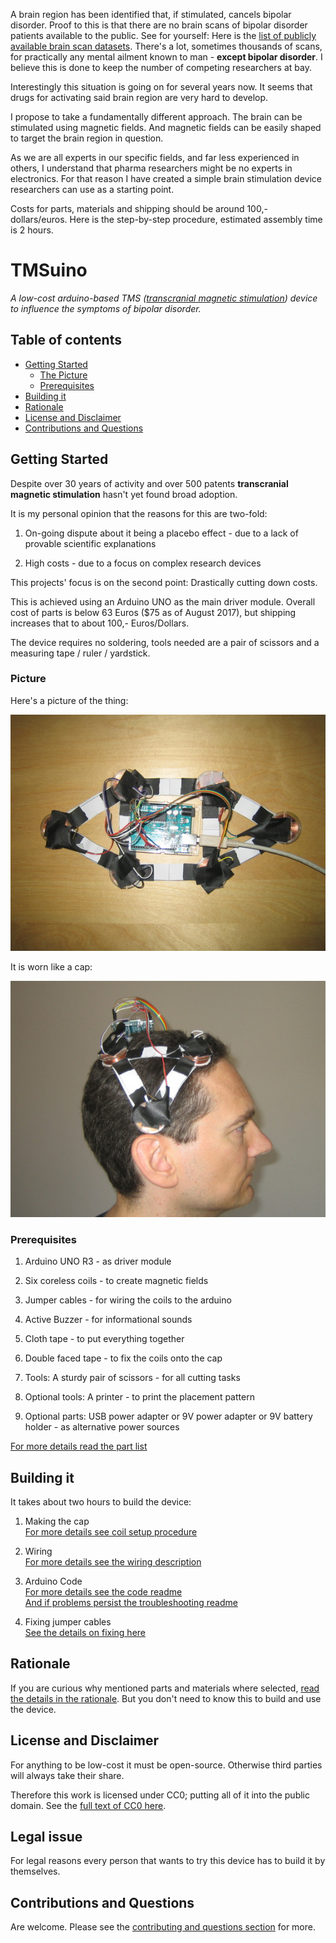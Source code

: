 
A brain region has been identified that, if stimulated, cancels bipolar disorder.
Proof to this is that there are no brain scans of bipolar disorder patients available to the public.
See for yourself: Here is the [list of publicly available brain scan datasets](http://www.nature.com/neuro/journal/v17/n11/fig_tab/nn.3818_T1.html).
There's a lot, sometimes thousands of scans, for practically any mental ailment known to man - **except bipolar disorder**.
I believe this is done to keep the number of competing researchers at bay.

Interestingly this situation is going on for several years now. It seems that drugs for activating said brain region are very hard to develop.

I propose to take a fundamentally different approach. The brain can be stimulated using magnetic fields.
And magnetic fields can be easily shaped to target the brain region in question.

As we are all experts in our specific fields, and far less experienced in others, I understand that pharma researchers might be no experts in electronics.
For that reason I have created a simple brain stimulation device researchers can use as a starting point.

Costs for parts, materials and shipping should be around 100,- dollars/euros.
Here is the step-by-step procedure, estimated assembly time is 2 hours.

TMSuino
=======

_A low-cost arduino-based TMS ([transcranial magnetic stimulation](https://en.wikipedia.org/wiki/Transcranial_magnetic_stimulation)) device to influence the symptoms of bipolar disorder._

## Table of contents

- [Getting Started](#getting-started)
  - [The Picture](#picture)
  - [Prerequisites](#prerequisites)
- [Building it](#building-it)
- [Rationale](#rationale)
- [License and Disclaimer](#license-and-disclaimer)
- [Contributions and Questions](#contributions-and-questions)

## Getting Started

Despite over 30 years of activity and over 500 patents **transcranial magnetic stimulation** hasn't yet found broad adoption.

It is my personal opinion that the reasons for this are two-fold:

1. On-going dispute about it being a placebo effect - due to a lack of provable scientific explanations

2. High costs - due to a focus on complex research devices

This projects' focus is on the second point: Drastically cutting down costs.

This is achieved using an Arduino UNO as the main driver module. Overall cost of parts is below 63 Euros ($75 as of August 2017), but shipping increases that to about 100,- Euros/Dollars.

The device requires no soldering, tools needed are a pair of scissors and a measuring tape / ruler / yardstick.

### Picture

Here's a picture of the thing:

![TMSuino](photos/the-thing4.jpg)

It is worn like a cap:

![TMSuino on head](photos/how-to-wear-rightside.jpg)

### Prerequisites

1. Arduino UNO R3 - as driver module

2. Six coreless coils - to create magnetic fields

3. Jumper cables - for wiring the coils to the arduino

4. Active Buzzer - for informational sounds

5. Cloth tape - to put everything together

6. Double faced tape - to fix the coils onto the cap

7. Tools: A sturdy pair of scissors - for all cutting tasks

8. Optional tools: A printer - to print the placement pattern

9. Optional parts: USB power adapter or 9V power adapter or 9V battery holder - as alternative power sources

[For more details read the part list](partlist/README.md)

## Building it

It takes about two hours to build the device:

1. Making the cap<br/>
  [For more details see coil setup procedure](coilsetup/README.md)

2. Wiring<br/>
  [For more details see the wiring description](wiring/README.md)

3. Arduino Code<br/>
  [For more details see the code readme](code/README.md)<br/>
  [And if problems persist the troubleshooting readme](troubleshooting/README.md)

4. Fixing jumper cables<br/>
  [See the details on fixing here](fixing/README.md)

## Rationale

If you are curious why mentioned parts and materials where selected, [read the details in the rationale](rationale/README.md).
But you don't need to know this to build and use the device.

## License and Disclaimer

For anything to be low-cost it must be open-source. Otherwise third parties will always take their share.

Therefore this work is licensed under CC0; putting all of it into the public domain. See the [full text of CC0 here](License-CC0.txt).

## Legal issue

For legal reasons every person that wants to try this device has to build it by themselves.

## Contributions and Questions

Are welcome. Please see the [contributing and questions section](contributing/README.md) for more. 

